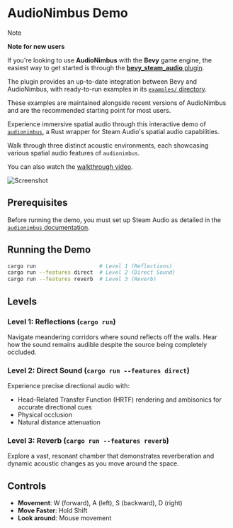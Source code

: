 # AudioNimbus Demo


> [!NOTE]  
>
> **Note for new users**  
>
> If you're looking to use **AudioNimbus** with the **Bevy** game engine, the easiest way to get started is through the [**bevy_steam_audio** plugin](https://github.com/janhohenheim/bevy_steam_audio).  
> 
> The plugin provides an up-to-date integration between Bevy and AudioNimbus, with ready-to-run examples in its [`examples/` directory](https://github.com/janhohenheim/bevy_steam_audio/tree/main/examples).  
> 
> These examples are maintained alongside recent versions of AudioNimbus and are the recommended starting point for most users.

Experience immersive spatial audio through this interactive demo of [`audionimbus`](https://github.com/MaxenceMaire/audionimbus), a Rust wrapper for Steam Audio's spatial audio capabilities.

Walk through three distinct acoustic environments, each showcasing various spatial audio features of `audionimbus`.

You can also watch the [walkthrough video](https://www.youtube.com/watch?v=zlhW1maG0Is).

![Screenshot](./docs/screenshot.png)

## Prerequisites

Before running the demo, you must set up Steam Audio as detailed in the [`audionimbus` documentation](https://github.com/MaxenceMaire/audionimbus/tree/master/audionimbus#installation).

## Running the Demo

```bash
cargo run                    # Level 1 (Reflections)
cargo run --features direct  # Level 2 (Direct Sound)
cargo run --features reverb  # Level 3 (Reverb)
```

## Levels

### Level 1: Reflections (`cargo run`)

Navigate meandering corridors where sound reflects off the walls.
Hear how the sound remains audible despite the source being completely occluded.

### Level 2: Direct Sound (`cargo run --features direct`)

Experience precise directional audio with:
- Head-Related Transfer Function (HRTF) rendering and ambisonics for accurate directional cues
- Physical occlusion
- Natural distance attenuation

### Level 3: Reverb (`cargo run --features reverb`)

Explore a vast, resonant chamber that demonstrates reverberation and dynamic acoustic changes as you move around the space.

## Controls

- **Movement**: W (forward), A (left), S (backward), D (right)
- **Move Faster**: Hold Shift
- **Look around**: Mouse movement
